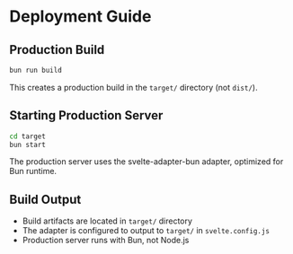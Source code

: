 # Deployment Guide

## Production Build

```sh
bun run build
```

This creates a production build in the `target/` directory (not `dist/`).

## Starting Production Server

```sh
cd target
bun start
```

The production server uses the svelte-adapter-bun adapter, optimized for Bun runtime.

## Build Output

- Build artifacts are located in `target/` directory
- The adapter is configured to output to `target/` in `svelte.config.js`
- Production server runs with Bun, not Node.js
